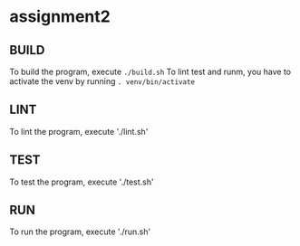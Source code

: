 # assignment2

## BUILD

To build the program, execute `./build.sh`
To lint test and runm, you have to activate the venv by running `. venv/bin/activate`

## LINT
To lint the program, execute './lint.sh'

## TEST
To test the program, execute './test.sh'

## RUN
To run the program, execute './run.sh'
